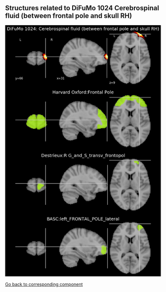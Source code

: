 


## Structures related to DiFuMo 1024 Cerebrospinal fluid (between frontal pole and skull RH)

![282](282.jpg "Structures related to DiFuMo 1024 Cerebrospinal fluid (between frontal pole and skull RH)")

[Go back to corresponding component](https://parietal-inria.github.io/DiFuMo/1024/html/282.html)